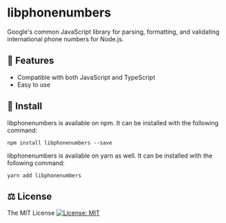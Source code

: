 # libphonenumbers

Google's common JavaScript library for parsing, formatting, and validating international phone numbers for Node.js.

## 🎁 Features

* Compatible with both JavaScript and TypeScript
* Easy to use

## 🔧 Install

libphonenumbers is available on npm. It can be installed with the following command:

```
npm install libphonenumbers --save
```

libphonenumbers is available on yarn as well. It can be installed with the following command:

```
yarn add libphonenumbers
```

## ⚖️ License

The MIT License [![License: MIT](https://img.shields.io/badge/License-MIT-yellow.svg)](https://opensource.org/licenses/MIT)

